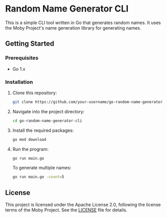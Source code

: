 # Random Name Generator CLI

This is a simple CLI tool written in Go that generates random names. It uses the Moby Project's name generation library for generating names.

## Getting Started

### Prerequisites

- Go 1.x

### Installation

1. Clone this repository:

    ```bash
    git clone https://github.com/your-username/go-random-name-generator-cli.git
    ```

2. Navigate into the project directory:

    ```bash
    cd go-random-name-generator-cli
    ```

3. Install the required packages:

    ```bash
    go mod download
    ```

4. Run the program:

    ```bash
    go run main.go
    ```

    To generate multiple names:

    ```bash
    go run main.go -count=5
    ```

## License

This project is licensed under the Apache License 2.0, following the license terms of the Moby Project. See the [LICENSE](LICENSE) file for details.
